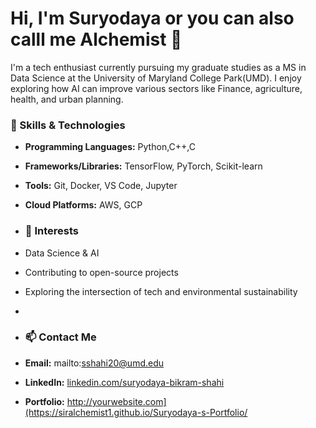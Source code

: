 # Hi, I'm Suryodaya or you can also calll me Alchemist 👋

I'm a tech enthusiast currently pursuing my graduate studies as a MS in Data Science at the University of Maryland College Park(UMD). I enjoy exploring how AI can improve various sectors like Finance, agriculture, health, and urban planning.

### 🚀 Skills & Technologies
- **Programming Languages:** Python,C++,C
- **Frameworks/Libraries:** TensorFlow, PyTorch, Scikit-learn
- **Tools:** Git, Docker, VS Code, Jupyter
- **Cloud Platforms:** AWS, GCP

- ### 🌱 Interests
- Data Science & AI
- Contributing to open-source projects
- Exploring the intersection of tech and environmental sustainability
- 
- ### 📫 Contact Me
- **Email:** mailto:sshahi20@umd.edu
- **LinkedIn:** [linkedin.com/suryodaya-bikram-shahi](https://www.linkedin.com/in/suryodaya-bikram-shahi-051a4b234/)
- **Portfolio:** http://yourwebsite.com](https://siralchemist1.github.io/Suryodaya-s-Portfolio/
